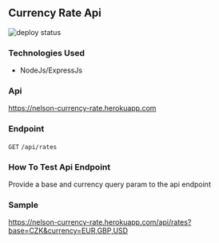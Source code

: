 ## Currency Rate Api

![deploy status](https://img.shields.io/badge/heroku-success-green)


### Technologies Used
- NodeJs/ExpressJs


### Api
https://nelson-currency-rate.herokuapp.com

### Endpoint
```GET``` ```/api/rates```


### How To Test Api Endpoint
Provide a base and currency query param to the api endpoint 


### Sample
https://nelson-currency-rate.herokuapp.com/api/rates?base=CZK&currency=EUR,GBP,USD